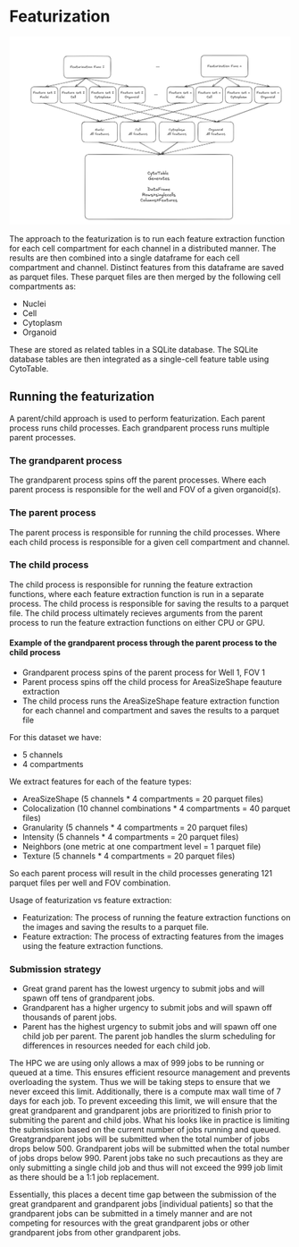 # Featurization

![Featurization pipeline](./diagram/featurization_strategy.png)

The approach to the featurization is to run each feature extraction function for each cell compartment for each channel in a distributed manner.
The results are then combined into a single dataframe for each cell compartment and channel.
Distinct features from this dataframe are saved as parquet files.
These parquet files are then merged by the following cell compartments as:

- Nuclei
- Cell
- Cytoplasm
- Organoid

These are stored as related tables in a SQLite database.
The SQLite database tables are then integrated as a single-cell feature table using CytoTable.

## Running the featurization

A parent/child approach is used to perform featurization.
Each parent process runs child processes.
Each grandparent process runs multiple parent processes.

### The grandparent process

The grandparent process spins off the parent processes.
Where each parent process is responsible for the well and FOV of a given organoid(s).

### The parent process

The parent process is responsible for running the child processes.
Where each child process is responsible for a given cell compartment and channel.

### The child process

The child process is responsible for running the feature extraction functions, where each feature extraction function is run in a separate process.
The child process is responsible for saving the results to a parquet file.
The child process ultimately recieves arguments from the parent process to run the feature extraction functions on either CPU or GPU.

#### Example of the grandparent process through the parent process to the child process

- Grandparent process spins of the parent process for Well 1, FOV 1
- Parent process spins off the child process for AreaSizeShape feauture extraction
- The child process runs the AreaSizeShape feature extraction function for each channel and compartment and saves the results to a parquet file

For this dataset we have:

- 5 channels
- 4 compartments

We extract features for each of the feature types:

- AreaSizeShape (5 channels \* 4 compartments = 20 parquet files)
- Colocalization (10 channel combinations \* 4 compartments = 40 parquet files)
- Granularity (5 channels \* 4 compartments = 20 parquet files)
- Intensity (5 channels \* 4 compartments = 20 parquet files)
- Neighbors (one metric at one compartment level = 1 parquet file)
- Texture (5 channels \* 4 compartments = 20 parquet files)

So each parent process will result in the child processes generating 121 parquet files per well and FOV combination.

Usage of featurization vs feature extraction:

- Featurization: The process of running the feature extraction functions on the images and saving the results to a parquet file.
- Feature extraction: The process of extracting features from the images using the feature extraction functions.

### Submission strategy

- Great grand parent has the lowest urgency to submit jobs and will spawn off tens of grandparent jobs.
- Grandparent has a higher urgency to submit jobs and will spawn off thousands of parent jobs.
- Parent has the highest urgency to submit jobs and will spawn off one child job per parent.
  The parent job handles the slurm scheduling for differences in resources needed for each child job.

The HPC we are using only allows a max of 999 jobs to be running or queued at a time.
This ensures efficient resource management and prevents overloading the system.
Thus we will be taking steps to ensure that we never exceed this limit.
Additionally, there is a compute max wall time of 7 days for each job.
To prevent exceeding this limit, we will ensure that the great grandparent and grandparent jobs are prioritized to finish prior to submiting the parent and child jobs.
What his looks like in practice is limiting the submission based on the current number of jobs running and queued.
Greatgrandparent jobs will be submitted when the total number of jobs drops below 500.
Grandparent jobs will be submitted when the total number of jobs drops below 990.
Parent jobs take no such precautions as they are only submitting a single child job and thus will not exceed the 999 job limit as there should be a 1:1 job replacement.

Essentially, this places a decent time gap between the submission of the great grandparent and grandparent jobs [individual patients] so that the grandparent jobs can be submitted in a timely manner and are not competing for resources with the great grandparent jobs or other grandparent jobs from other grandparent jobs.
